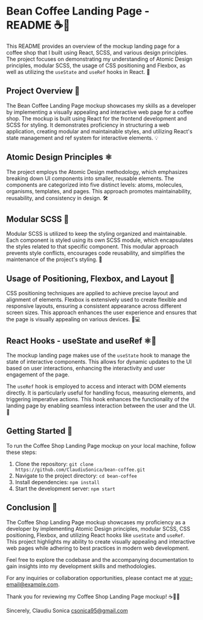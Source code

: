 # Bean Coffee Landing Page - README ☕️📝

This README provides an overview of the mockup landing page for a coffee shop that I built using React, SCSS, and various design principles. The project focuses on demonstrating my understanding of Atomic Design principles, modular SCSS, the usage of CSS positioning and Flexbox, as well as utilizing the `useState` and `useRef` hooks in React. 🚀

## Project Overview 🌟

The Bean Coffee Landing Page mockup showcases my skills as a developer by implementing a visually appealing and interactive web page for a coffee shop. The mockup is built using React for the frontend development and SCSS for styling. It demonstrates proficiency in structuring a web application, creating modular and maintainable styles, and utilizing React's state management and ref system for interactive elements. 💡

## Atomic Design Principles ⚛️

The project employs the Atomic Design methodology, which emphasizes breaking down UI components into smaller, reusable elements. The components are categorized into five distinct levels: atoms, molecules, organisms, templates, and pages. This approach promotes maintainability, reusability, and consistency in design. 🛠️

## Modular SCSS 🎨

Modular SCSS is utilized to keep the styling organized and maintainable. Each component is styled using its own SCSS module, which encapsulates the styles related to that specific component. This modular approach prevents style conflicts, encourages code reusability, and simplifies the maintenance of the project's styling. 🎉

## Usage of Positioning, Flexbox, and Layout 📐

CSS positioning techniques are applied to achieve precise layout and alignment of elements. Flexbox is extensively used to create flexible and responsive layouts, ensuring a consistent appearance across different screen sizes. This approach enhances the user experience and ensures that the page is visually appealing on various devices. 📱💻

## React Hooks - useState and useRef ⚛️🎣

The mockup landing page makes use of the `useState` hook to manage the state of interactive components. This allows for dynamic updates to the UI based on user interactions, enhancing the interactivity and user engagement of the page.

The `useRef` hook is employed to access and interact with DOM elements directly. It is particularly useful for handling focus, measuring elements, and triggering imperative actions. This hook enhances the functionality of the landing page by enabling seamless interaction between the user and the UI. 🤖

## Getting Started 🚀

To run the Coffee Shop Landing Page mockup on your local machine, follow these steps:

1. Clone the repository: `git clone https://github.com/ClaudiuSonica/bean-coffee.git`
2. Navigate to the project directory: `cd bean-coffee`
3. Install dependencies: `npm install`
4. Start the development server: `npm start`

## Conclusion 🎉

The Coffee Shop Landing Page mockup showcases my proficiency as a developer by implementing Atomic Design principles, modular SCSS, CSS positioning, Flexbox, and utilizing React hooks like `useState` and `useRef`. This project highlights my ability to create visually appealing and interactive web pages while adhering to best practices in modern web development.

Feel free to explore the codebase and the accompanying documentation to gain insights into my development skills and methodologies.

For any inquiries or collaboration opportunities, please contact me at your-email@example.com.

Thank you for reviewing my Coffee Shop Landing Page mockup! ☕️👨‍💻

Sincerely,
Claudiu Sonica
csonica95@gmail.com